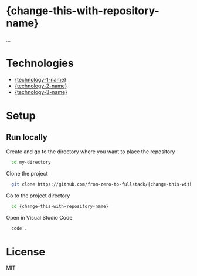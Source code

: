 # {change-this-with-repository-name}

...

# Technologies

- [{technology-1-name}]({technology-1-official-documentation})
- [{technology-2-name}]({technology-2-official-documentation})
- [{technology-3-name}]({technology-3-official-documentation})

# Setup

## Run locally

Create and go to the directory where you want to place the repository

```bash
  cd my-directory
```

Clone the project

```bash
  git clone https://github.com/from-zero-to-fullstack/{change-this-with-repository-name}.git
```

Go to the project directory

```bash
  cd {change-this-with-repository-name}
```

Open in Visual Studio Code

```bash
  code .
```

# License

MIT
